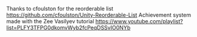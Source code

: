 Thanks to cfoulston for the reorderable list https://github.com/cfoulston/Unity-Reorderable-List
Achievement system made with the Zee Vasilyev tutorial https://www.youtube.com/playlist?list=PLFY3TFPG0dkomvWyb2fcPeqDSSvIO0NYb